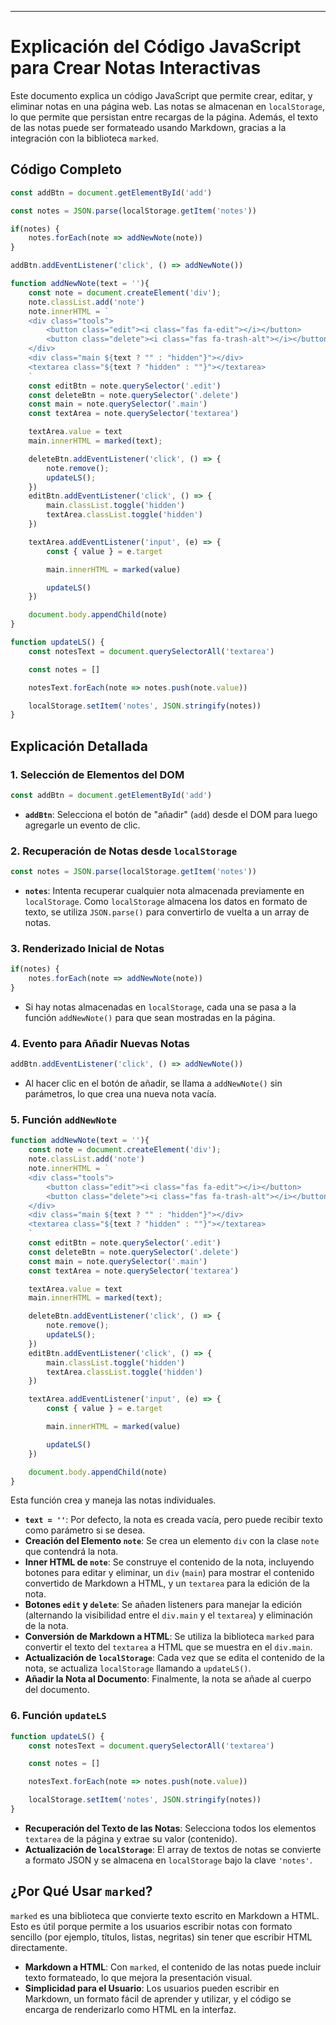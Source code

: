 
---

# Explicación del Código JavaScript para Crear Notas Interactivas

Este documento explica un código JavaScript que permite crear, editar, y eliminar notas en una página web. Las notas se almacenan en `localStorage`, lo que permite que persistan entre recargas de la página. Además, el texto de las notas puede ser formateado usando Markdown, gracias a la integración con la biblioteca `marked`.

## Código Completo

```javascript
const addBtn = document.getElementById('add')

const notes = JSON.parse(localStorage.getItem('notes'))

if(notes) {
    notes.forEach(note => addNewNote(note))
}

addBtn.addEventListener('click', () => addNewNote())

function addNewNote(text = ''){
    const note = document.createElement('div');
    note.classList.add('note')
    note.innerHTML = `
    <div class="tools">
        <button class="edit"><i class="fas fa-edit"></i></button>
        <button class="delete"><i class="fas fa-trash-alt"></i></button>
    </div>
    <div class="main ${text ? "" : "hidden"}"></div>
    <textarea class="${text ? "hidden" : ""}"></textarea>
    `
    const editBtn = note.querySelector('.edit')
    const deleteBtn = note.querySelector('.delete')
    const main = note.querySelector('.main')
    const textArea = note.querySelector('textarea')

    textArea.value = text
    main.innerHTML = marked(text);

    deleteBtn.addEventListener('click', () => {
        note.remove();
        updateLS();
    })
    editBtn.addEventListener('click', () => {
        main.classList.toggle('hidden')
        textArea.classList.toggle('hidden')
    })

    textArea.addEventListener('input', (e) => {
        const { value } = e.target

        main.innerHTML = marked(value)

        updateLS()
    })

    document.body.appendChild(note)
}

function updateLS() {
    const notesText = document.querySelectorAll('textarea')

    const notes = []

    notesText.forEach(note => notes.push(note.value))

    localStorage.setItem('notes', JSON.stringify(notes))
}
```

## Explicación Detallada

### 1. Selección de Elementos del DOM

```javascript
const addBtn = document.getElementById('add')
```
- **`addBtn`**: Selecciona el botón de "añadir" (`add`) desde el DOM para luego agregarle un evento de clic.

### 2. Recuperación de Notas desde `localStorage`

```javascript
const notes = JSON.parse(localStorage.getItem('notes'))
```
- **`notes`**: Intenta recuperar cualquier nota almacenada previamente en `localStorage`. Como `localStorage` almacena los datos en formato de texto, se utiliza `JSON.parse()` para convertirlo de vuelta a un array de notas.

### 3. Renderizado Inicial de Notas

```javascript
if(notes) {
    notes.forEach(note => addNewNote(note))
}
```
- Si hay notas almacenadas en `localStorage`, cada una se pasa a la función `addNewNote()` para que sean mostradas en la página.

### 4. Evento para Añadir Nuevas Notas

```javascript
addBtn.addEventListener('click', () => addNewNote())
```
- Al hacer clic en el botón de añadir, se llama a `addNewNote()` sin parámetros, lo que crea una nueva nota vacía.

### 5. Función `addNewNote`

```javascript
function addNewNote(text = ''){
    const note = document.createElement('div');
    note.classList.add('note')
    note.innerHTML = `
    <div class="tools">
        <button class="edit"><i class="fas fa-edit"></i></button>
        <button class="delete"><i class="fas fa-trash-alt"></i></button>
    </div>
    <div class="main ${text ? "" : "hidden"}"></div>
    <textarea class="${text ? "hidden" : ""}"></textarea>
    `
    const editBtn = note.querySelector('.edit')
    const deleteBtn = note.querySelector('.delete')
    const main = note.querySelector('.main')
    const textArea = note.querySelector('textarea')

    textArea.value = text
    main.innerHTML = marked(text);

    deleteBtn.addEventListener('click', () => {
        note.remove();
        updateLS();
    })
    editBtn.addEventListener('click', () => {
        main.classList.toggle('hidden')
        textArea.classList.toggle('hidden')
    })

    textArea.addEventListener('input', (e) => {
        const { value } = e.target

        main.innerHTML = marked(value)

        updateLS()
    })

    document.body.appendChild(note)
}
```

Esta función crea y maneja las notas individuales. 

- **`text = ''`**: Por defecto, la nota es creada vacía, pero puede recibir texto como parámetro si se desea.
- **Creación del Elemento `note`**: Se crea un elemento `div` con la clase `note` que contendrá la nota.
- **Inner HTML de `note`**: Se construye el contenido de la nota, incluyendo botones para editar y eliminar, un `div` (`main`) para mostrar el contenido convertido de Markdown a HTML, y un `textarea` para la edición de la nota.
- **Botones `edit` y `delete`**: Se añaden listeners para manejar la edición (alternando la visibilidad entre el `div.main` y el `textarea`) y eliminación de la nota.
- **Conversión de Markdown a HTML**: Se utiliza la biblioteca `marked` para convertir el texto del `textarea` a HTML que se muestra en el `div.main`.
- **Actualización de `localStorage`**: Cada vez que se edita el contenido de la nota, se actualiza `localStorage` llamando a `updateLS()`.
- **Añadir la Nota al Documento**: Finalmente, la nota se añade al cuerpo del documento.

### 6. Función `updateLS`

```javascript
function updateLS() {
    const notesText = document.querySelectorAll('textarea')

    const notes = []

    notesText.forEach(note => notes.push(note.value))

    localStorage.setItem('notes', JSON.stringify(notes))
}
```
- **Recuperación del Texto de las Notas**: Selecciona todos los elementos `textarea` de la página y extrae su valor (contenido).
- **Actualización de `localStorage`**: El array de textos de notas se convierte a formato JSON y se almacena en `localStorage` bajo la clave `'notes'`.

## ¿Por Qué Usar `marked`?

`marked` es una biblioteca que convierte texto escrito en Markdown a HTML. Esto es útil porque permite a los usuarios escribir notas con formato sencillo (por ejemplo, títulos, listas, negritas) sin tener que escribir HTML directamente.

- **Markdown a HTML**: Con `marked`, el contenido de las notas puede incluir texto formateado, lo que mejora la presentación visual.
- **Simplicidad para el Usuario**: Los usuarios pueden escribir en Markdown, un formato fácil de aprender y utilizar, y el código se encarga de renderizarlo como HTML en la interfaz.

